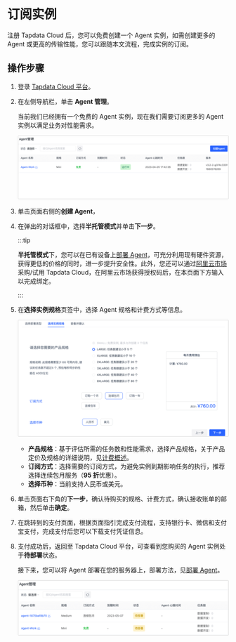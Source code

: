 # 订阅实例

注册 Tapdata Cloud 后，您可以免费创建一个 Agent 实例，如需创建更多的 Agent 或更高的传输性能，您可以跟随本文流程，完成实例的订阅。

## 操作步骤

1. 登录 [Tapdata Cloud 平台](https://cloud.tapdata.net/console/v3/)。

2. 在左侧导航栏，单击 **Agent 管理**。

   当前我们已经拥有一个免费的 Agent 实例，现在我们需要订阅更多的 Agent 实例以满足业务对性能需求。

   ![Agent 示例](../images/agent_free.png)

3. 单击页面右侧的**创建 Agent**，

4. 在弹出的对话框中，选择**半托管模式**并单击**下一步**。

   :::tip

   **半托管模式**下，您可以在已有设备上[部署 Agent](../quick-start/install-agent/README.md)，可充分利用现有硬件资源，获得更低的价格的同时，进一步提升安全性。此外，您还可以通过[阿里云市场](https://market.aliyun.com/products/56024006/cmgj00061912.html)采购/试用 Tapdata Cloud，在阿里云市场获得授权码后，在本页面下方输入以完成绑定。
   
   :::
   
5. 在**选择实例规格**页签中，选择 Agent 规格和计费方式等信息。

   ![选择 Agent 规格](../images/select_agent_spec.png)

   * **产品规格**：基于评估所需的任务数和性能需求，选择产品规格，关于产品定价及规格的详细说明，见[计费概述](billing-overview.md)。
   * **订阅方式**：选择需要的订阅方式，为避免实例到期影响任务的执行，推荐选择连续包月服务（**95 折**优惠）。
   * **选择币种**：当前支持人民币或美元。

6. 单击页面右下角的**下一步**，确认待购买的规格、计费方式，确认接收账单的邮箱，然后单击**确定**。

7. 在跳转到的支付页面，根据页面指引完成支付流程，支持银行卡、微信和支付宝支付，完成支付后您可以下载支付凭证信息。

8. 支付成功后，返回至 Tapdata Cloud 平台，可查看到您购买的 Agent 实例处于**待部署**状态。

   接下来，您可以将 Agent 部署在您的服务器上，部署方法，见[部署 Agent](../quick-start/install-agent/README.md)。

   ![订阅成功](../images/purchase_success.png)
